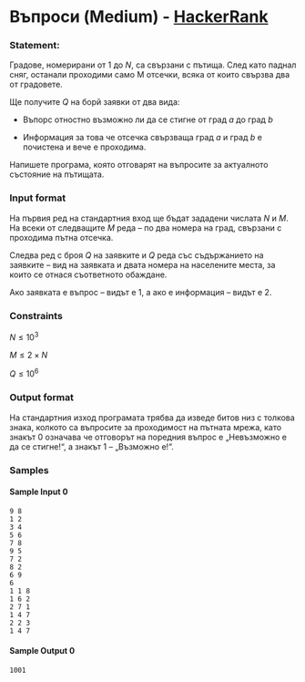 # Въпроси (Medium) - [HackerRank](<https://www.hackerrank.com/contests/sda-hw-12-2023/challenges/roads-5>)


### Statement:

Градове, номерирани от $1$ до $N$, са свързани с пътища. След като паднал сняг, останали проходими само M отсечки, всяка от които свързва два от градовете.

Ще получите $Q$ на борй заявки от два вида:

* Въпорс отностно възможно ли да се стигне от град $a$ до град $b$

* Информация за това че отсечка свързваща град $a$ и град $b$ е почистена и вече е проходима.



Напишете програма, която отговарят на въпросите за актуалното състояние на пътищата.


### Input format

На първия ред на стандартния вход ще бъдат зададени числата $N$ и $M$. На всеки от следващите $M$ реда – по два номера на град, свързани с проходима пътна отсечка. 

Следва ред с броя $Q$ на заявките и $Q$ реда със съдържанието на заявките – вид на заявката и двата номера на населените места, за които се отнася съответното обаждане.

Ако заявката е въпрос – видът е $1$, а ако е информация – видът е $2$.


### Constraints

$N \le 10^3$

$M \le 2 \times N$

$Q \le 10^6$


### Output format

На стандартния изход програмата трябва да изведе битов низ с толкова знака, колкото са въпросите за проходимост на пътната мрежа, като знакът $0$ означава че отговорът на поредния въпрос е „Невъзможно е да се стигне!“, а знакът $1$ – „Възможно е!“.


### Samples


#### Sample Input 0
```
9 8
1 2
3 4
5 6
7 8
9 5
7 2
8 2
6 9
6
1 1 8
1 6 2
2 7 1
1 4 7
2 2 3
1 4 7
```

#### Sample Output 0
```
1001
```
